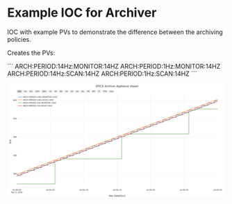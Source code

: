 # Example IOC for Archiver

IOC with example PVs to demonstrate the difference between the archiving policies.

Creates the PVs:

´´´
ARCH:PERIOD:14Hz:MONITOR:14HZ
ARCH:PERIOD:1Hz:MONITOR:14HZ
ARCH:PERIOD:14Hz:SCAN:14HZ
ARCH:PERIOD:1Hz:SCAN:14HZ
´´´

![alt text](image.png)